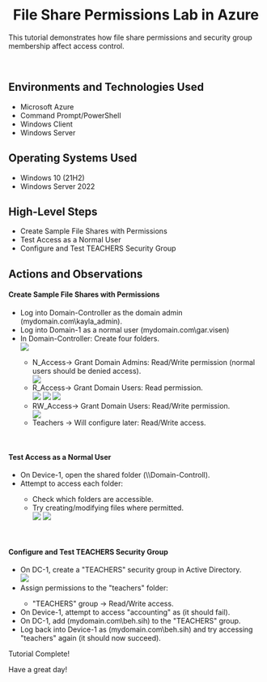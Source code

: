 
<p align="center">

</p>

<h1 align="center">File Share Permissions Lab in Azure</h1>
<p> This tutorial demonstrates how file share permissions and security group membership affect access control.
</p>
<br/>

<h2>Environments and Technologies Used</h2>

- Microsoft Azure
- Command Prompt/PowerShell
- Windows Client 
- Windows Server

<h2>Operating Systems Used </h2>

- Windows 10 (21H2)
- Windows Server 2022 

<h2>High-Level Steps</h2>

- Create Sample File Shares with Permissions
- Test Access as a Normal User
- Configure and Test TEACHERS Security Group

<h2>Actions and Observations</h2>

<h4>Create Sample File Shares with Permissions</h4>
<p>
<ul> 
  <li>Log into Domain-Controller as the domain admin (mydomain.com\kayla_admin).</li>
<li> Log into Domain-1 as a normal user (mydomain.com\gar.visen)</li>
  <li>In Domain-Controller: Create four folders.</li>
<img src="https://github.com/user-attachments/assets/6e59691a-247f-47af-b96c-8d6a67b6aa06"/>
  <ul>
<li>N_Access→ Grant Domain Admins: Read/Write permission (normal users should be denied access).</li>
<img src="![image](https://github.com/user-attachments/assets/7102fa8d-ccb7-479a-9608-ba2285e046f6)
"/>
<li>R_Access→ Grant Domain Users: Read permission.</li>
<img src="https://github.com/user-attachments/assets/a473649d-a359-4510-8027-0039a2946412"/>
    <img src="https://github.com/user-attachments/assets/363394f0-25d5-4e8f-b4b2-5c9c4914c4a4"/>
      <img src="https://github.com/user-attachments/assets/5b8270f3-1e1b-4cfb-8716-8cabc739c3f6"/> 
<li>RW_Access→ Grant Domain Users: Read/Write permission.</li>
<img src="https://github.com/user-attachments/assets/d8e787b3-410a-472c-abe0-ba955e162d6a"/>
<li>Teachers → Will configure later: Read/Write access.</li>
<img src=""/>
</ul>
  </ul>
</p>
  <br/>

  <h4>Test Access as a Normal User</h4>
<p>
<ul>
<li> On Device-1, open the shared folder (\\Domain-Controll).</li>
<li>Attempt to access each folder:</li>
<ul>
  <li>Check which folders are accessible.</li>
  <li>Try creating/modifying files where permitted.</li> 
<img src="https://github.com/user-attachments/assets/7418dbc5-9346-4149-ba72-aef8aa9318e9"/>
  <img src="https://github.com/user-attachments/assets/300343bf-0142-48f8-bc39-d78a4c89b652"/>
</ul>
</ul>
</p>
<br/>

  <h4>Configure and Test TEACHERS Security Group</h4>
<p>
<ul>
<li>On DC-1, create a "TEACHERS" security group in Active Directory.</li>
<img src="https://github.com/user-attachments/assets/ed618fbb-d801-47e2-bff0-cf72b557374b"/>
  <img src=""/>
<li>Assign permissions to the "teachers" folder:</li>
<ul>
  <li>"TEACHERS" group → Read/Write access.</li>
  <img src=""/>
</ul>
<li>On Device-1, attempt to access "accounting" as <someuser> (it should fail).</li>
  <img src=""/>
  <li>On DC-1, add (mydomain.com\beh.sih) to the "TEACHERS" group.</li>
    <img src=""/>
<li>Log back into Device-1 as (mydomain.com\beh.sih) and try accessing "teachers" again (it should now succeed).</li>
  <img src=""/>
  </ul>
</p>
Tutorial Complete!

Have a great day!


